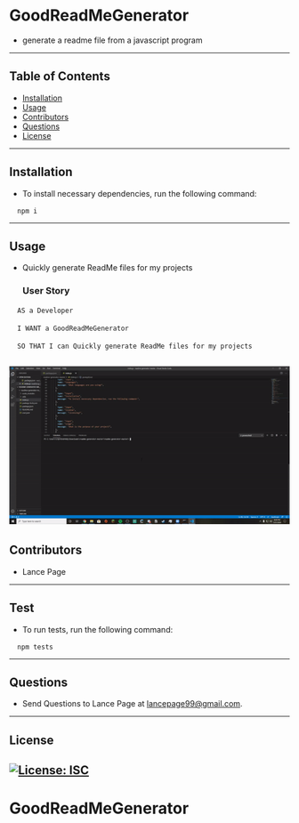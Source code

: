 
# GoodReadMeGenerator
* generate a readme file from a javascript program
---
## Table of Contents
  * [Installation](#installation)
  * [Usage](#usage)
  * [Contributors](#contributors)
  * [Questions](#questions)
  * [License](#license)
---
## Installation
* To install necessary dependencies, run the following command:
```
  npm i
```
---
## Usage
* Quickly generate ReadMe files for my projects
  ### User Story
```
  AS a Developer

  I WANT a GoodReadMeGenerator

  SO THAT I can Quickly generate ReadMe files for my projects
```
![GoodReadMeGenerator demo](./Demo.gif)
---
## Contributors
* Lance Page
---
## Test
* To run tests, run the following command:
```
  npm tests
```
---
## Questions
* Send Questions to Lance Page at lancepage99@gmail.com.
---
## License
[![License: ISC](https://img.shields.io/badge/License-ISC-blue.svg)](https://opensource.org/licenses/ISC)
---
# GoodReadMeGenerator
